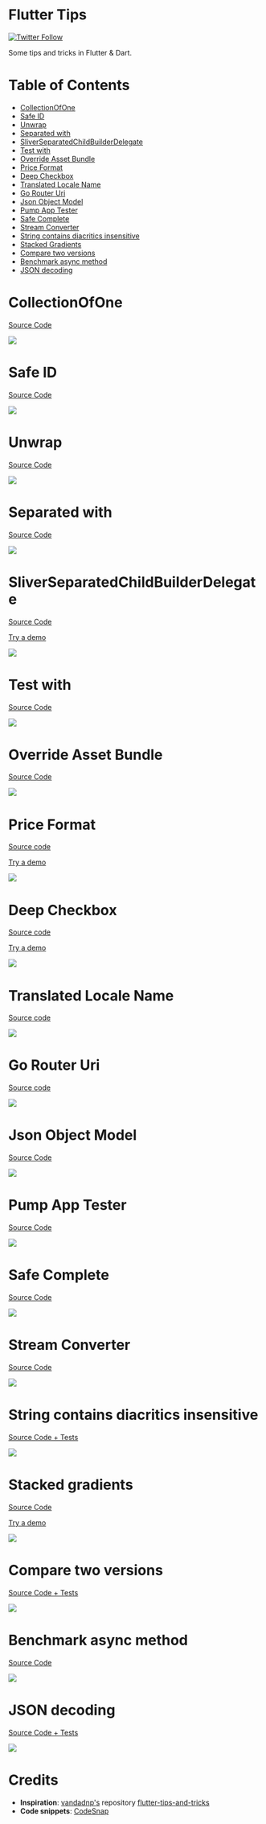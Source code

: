 # Flutter Tips

[![Twitter Follow](https://img.shields.io/twitter/follow/TesteurManiak?style=social)](https://twitter.com/TesteurManiak)

Some tips and tricks in Flutter & Dart.

# Table of Contents

* [CollectionOfOne](#collectionofone)
* [Safe ID](#safe-id)
* [Unwrap](#unwrap)
* [Separated with](#separated-with)
* [SliverSeparatedChildBuilderDelegate](#sliverseparatedchildbuilderdelegate)
* [Test with](#test-with)
* [Override Asset Bundle](#override-asset-bundle)
* [Price Format](#price-format)
* [Deep Checkbox](#deep-checkbox)
* [Translated Locale Name](#translated-locale-name)
* [Go Router Uri](#go-router-uri)
* [Json Object Model](#json-object-model)
* [Pump App Tester](#pump-app-tester)
* [Safe Complete](#safe-complete)
* [Stream Converter](#stream-converter)
* [String contains diacritics insensitive](#string-contains-diacritics-insensitive)
* [Stacked Gradients](#stacked-gradients)
* [Compare two versions](#compare-two-versions)
* [Benchmark async method](#benchmark-async-method)
* [JSON decoding](#json-decoding)

# CollectionOfOne

[Source Code](source/collection_of_one.dart)

![](images/collection_of_one.png)

# Safe ID

[Source Code](source/safe_id.dart)

![](images/safe_id.png)

# Unwrap

[Source Code](source/unwrap.dart)

![](images/unwrap.png)

# Separated with

[Source Code](source/separated_with.dart)

![](images/separated_with.png)

# SliverSeparatedChildBuilderDelegate

[Source Code](source/sliver_separated_child_builder_delegate.dart)

[Try a demo](https://dartpad.dev/?id=e478318e74333e0c981f9b94188508ab)

![](images/sliver_separated_child_builder_delegate.png)

# Test with

[Source Code](source/test_with.dart)

![](images/test_with.png)

# Override Asset Bundle

[Source Code](source/override_asset_bundle.dart)

![](images/fallback_asset_bundle.png)

# Price Format

[Source code](source/price_format.dart)

[Try a demo](https://dartpad.dev/?id=db6fd485e310437f816bb0d32635803c)

![](images/price_format.png)

# Deep Checkbox

[Source code](source/deep_checkbox.dart)

[Try a demo](https://dartpad.dev/?id=ae8fcb79313fecd4117c83aea43dae5c)

![](images/deep_checkbox.gif)

# Translated Locale Name

[Source code](source/translated_locale_name.dart)

![](images/translated_locale_name.png)

# Go Router Uri

[Source code](source/go_router_uri.dart)

![](images/go_router_uri.png)

# Json Object Model

[Source Code](source/json_object_model.dart)

![](images/json_object_model.png)

# Pump App Tester

[Source Code](source/pump_app_tester.dart)

![](images/pump_app_tester.png)

# Safe Complete

[Source Code](source/safe_complete.dart)

![](images/safe_complete.png)

# Stream Converter

[Source Code](source/stream_converter.dart)

![](images/stream_converter.png)

# String contains diacritics insensitive

[Source Code + Tests](source/contains_no_diacritics.dart)

![](images/contains_no_diacritics.png)

# Stacked gradients

[Source Code](source/stacked_gradients.dart)

[Try a demo](https://dartpad.dev/?id=0164591f591b08e52c6785307e52fd4f)

![](images/stacked_gradients.png)

# Compare two versions

[Source Code + Tests](source/is_version_greater_than.dart)

![](images/is_version_greater_than.png)

# Benchmark async method

[Source Code](source/benchmark_async.dart)

![](images/benchmark_async.png)

# JSON decoding

[Source Code + Tests](source/json_try_decode.dart)

![](images/json_try_decode.png)

# Credits

* **Inspiration**: [vandadnp's](https://github.com/vandadnp) repository [flutter-tips-and-tricks](https://github.com/vandadnp/flutter-tips-and-tricks)
* **Code snippets**: [CodeSnap](https://marketplace.visualstudio.com/items?itemName=adpyke.codesnap)
